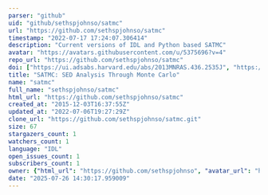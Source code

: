 ```yaml
---
parser: "github"
uid: "github/sethspjohnso/satmc"
url: "https://github.com/sethspjohnso/satmc"
timestamp: "2022-07-17 17:24:07.306414"
description: "Current versions of IDL and Python based SATMC"
avatar: "https://avatars.githubusercontent.com/u/5375696?v=4"
repo_url: "https://github.com/sethspjohnso/satmc"
doi: ["https://ui.adsabs.harvard.edu/abs/2013MNRAS.436.2535J", "https://ui.adsabs.harvard.edu/abs/2013ascl.soft09005J/abstract"]
title: "SATMC: SED Analysis Through Monte Carlo"
name: "satmc"
full_name: "sethspjohnso/satmc"
html_url: "https://github.com/sethspjohnso/satmc"
created_at: "2015-12-03T16:37:55Z"
updated_at: "2022-07-06T19:27:29Z"
clone_url: "https://github.com/sethspjohnso/satmc.git"
size: 67
stargazers_count: 1
watchers_count: 1
language: "IDL"
open_issues_count: 1
subscribers_count: 1
owner: {"html_url": "https://github.com/sethspjohnso", "avatar_url": "https://avatars.githubusercontent.com/u/5375696?v=4", "login": "sethspjohnso", "type": "User"}
date: "2025-07-26 14:30:17.959009"
---
```

